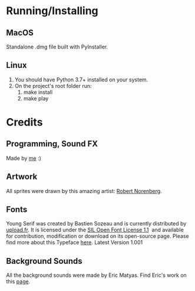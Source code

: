 # Running/Installing

## MacOS

Standalone .dmg file built with PyInstaller.

## Linux

1. You should have Python 3.7+ installed on your system.
2. On the project's root folder run:
    1. make install
    2. make play

# Credits

## Programming, Sound FX
Made by [me](https://twitter.com/jiss2891) :)

## Artwork
All sprites were drawn by this amazing artist: [Robert Norenberg](https://twitter.com/_0x72_).

## Fonts
Young Serif was created by Bastien Sozeau and is currently distributed by [upload.fr](http://uplaod.fr/allfonts/).
It is licensed under the [SIL Open Font License 1.1](http://scripts.sil.org/cms/scripts/page.php?site_id=nrsi&id=OFL)  and available for contribution, modification or download on its open-source page.
Please find more about this Typeface [here](https://github.com/uplaod/YoungSerif).
Latest Version 1.001

## Background Sounds
All the background sounds were made by Eric Matyas. Find Eric's work on this [page](http://soundimage.org/).
